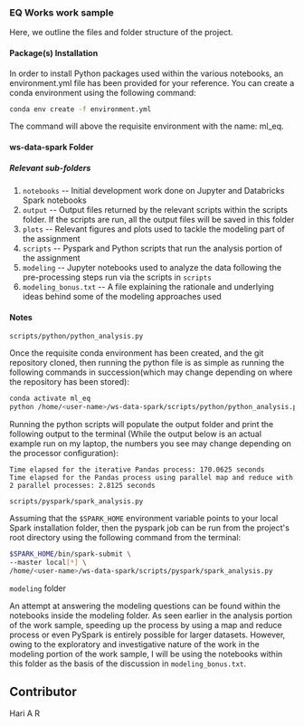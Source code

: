 ### EQ Works work sample 

Here, we outline the files and folder structure of the project.

#### Package(s) Installation

In order to install Python packages used within the various notebooks, an environment.yml file has been provided for your 
reference. You can create a conda environment using the following command:

```bash
conda env create -f environment.yml
```

The command will above the requisite environment with the name: ml_eq.

#### ws-data-spark Folder

##### Relevant sub-folders

1. `notebooks` -- Initial development work done on Jupyter and Databricks Spark notebooks
2. `output` -- Output files returned by the relevant scripts within the scripts folder. If the scripts are run, all the
output files will be saved in this folder 
3. `plots` -- Relevant figures and plots used to tackle the modeling part of the assignment
4. `scripts` -- Pyspark and Python scripts that run the analysis portion of the assignment
5. `modeling` -- Jupyter notebooks used to analyze the data following the pre-processing steps run via the scripts in `scripts`
6. `modeling_bonus.txt` -- A file explaining the rationale and underlying ideas behind some of the modeling approaches used

#### Notes

`scripts/python/python_analysis.py`

Once the requisite conda environment has been created, and the git repository cloned, then running the python file is as
simple as running the following commands in succession(which may change depending on where the repository has been 
stored):

```bash
conda activate ml_eq
python /home/<user-name>/ws-data-spark/scripts/python/python_analysis.py
```

Running the python scripts will populate the output folder and print the following output to the terminal (While the 
output below is an actual example run on my laptop, the numbers you see may change depending on the processor 
configuration):

```
Time elapsed for the iterative Pandas process: 170.0625 seconds
Time elapsed for the Pandas process using parallel map and reduce with 2 parallel processes: 2.8125 seconds
```

`scripts/pyspark/spark_analysis.py`

Assuming that the `$SPARK_HOME` environment variable points to your local Spark installation folder, then the pyspark job can 
be run from the project's root directory using the following command from the terminal:

```bash
$SPARK_HOME/bin/spark-submit \
--master local[*] \
/home/<user-name>/ws-data-spark/scripts/pyspark/spark_analysis.py
```

`modeling` folder

An attempt at answering the modeling questions can be found within the notebooks inside the modeling folder. As seen earlier 
in the analysis portion of the work sample, speeding up the process by using a map and reduce process or even PySpark is 
entirely possible for larger datasets. However, owing to the exploratory and investigative nature of the work in the 
modeling portion of the work sample, I will be using the notebooks within this folder as the basis of the discussion in 
`modeling_bonus.txt`.

## Contributor
Hari A R
 